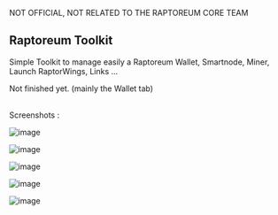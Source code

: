 NOT OFFICIAL, NOT RELATED TO THE RAPTOREUM CORE TEAM

## Raptoreum Toolkit

Simple Toolkit to manage easily a Raptoreum Wallet, Smartnode, Miner, Launch RaptorWings, Links ...

Not finished yet. (mainly the Wallet tab)<br><br>

Screenshots :

![image](https://github.com/wizz13150/Raptoreum_SmartNode/assets/22177081/ac9a16ec-fa31-4356-be52-57a945396227)

![image](https://github.com/wizz13150/Raptoreum_SmartNode/assets/22177081/d00f441c-8f64-4a6a-8cb8-c80c90d2bca7)

![image](https://github.com/wizz13150/Raptoreum_SmartNode/assets/22177081/3a4e57a7-baed-4fd4-9d7a-abb1a3cf4a96)

![image](https://github.com/wizz13150/Raptoreum_SmartNode/assets/22177081/431042a4-b5f6-444e-9699-79facf868e1b)

![image](https://github.com/wizz13150/Raptoreum_SmartNode/assets/22177081/197223da-77df-462f-a535-318d82d68335)
